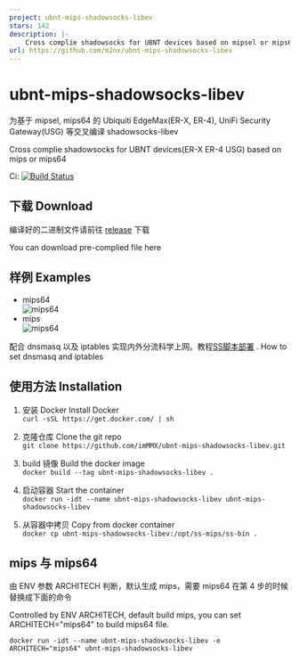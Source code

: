 ```yaml
---
project: ubnt-mips-shadowsocks-libev
stars: 142
description: |-
    Cross complie shadowsocks for UBNT devices based on mipsel or mips64
url: https://github.com/m2nx/ubnt-mips-shadowsocks-libev
---
```


# ubnt-mips-shadowsocks-libev
为基于 mipsel, mips64 的 Ubiquiti EdgeMax(ER-X, ER-4), UniFi Security Gateway(USG) 等交叉编译 shadowsocks-libev  

Cross complie shadowsocks for UBNT devices(ER-X ER-4 USG) based on mips or mips64  

Ci: [![Build Status](https://travis-ci.org/imMMX/ubnt-mips-shadowsocks-libev.svg?branch=master)](https://travis-ci.org/imMMX/ubnt-mips-shadowsocks-libev)  

## 下载  Download
编译好的二进制文件请前往 [release](https://github.com/imMMX/ubnt-mips-shadowsocks-libev/releases/tag/3.2.0) 下载  

You can download pre-complied file here

## 样例  Examples
* mips64  
![mips64](https://github.com/imMMX/ubnt-mips-shadowsocks-libev/blob/master/screenshot/mips64.jpeg)  
* mips  
![mips64](https://github.com/imMMX/ubnt-mips-shadowsocks-libev/blob/master/screenshot/mips.jpeg)

配合 dnsmasq 以及 iptables 实现内外分流科学上网。教程[SS脚本部署](https://github.com/imMMX/ubnt-router-shadowsocks) . 
How to set dnsmasq and iptables

## 使用方法  Installation

1. 安装 Docker  Install Docker  
  ```curl -sSL https://get.docker.com/ | sh ``` 
  
2. 克隆仓库   Clone the git repo  
  ```git clone https://github.com/imMMX/ubnt-mips-shadowsocks-libev.git```  
  
3. build 镜像   Build the docker image  
  ```docker build --tag ubnt-mips-shadowsocks-libev .```  
  
4. 启动容器  Start the container  
  ```docker run -idt --name ubnt-mips-shadowsocks-libev ubnt-mips-shadowsocks-libev```
  
5. 从容器中拷贝  Copy from docker container  
  ```docker cp ubnt-mips-shadowsocks-libev:/opt/ss-mips/ss-bin .```
  
## mips 与 mips64
由 ENV 参数 ARCHITECH 判断，默认生成 mips，需要 mips64 在第 4 步的时候替换成下面的命令  

Controlled by ENV ARCHITECH, default build mips, you can set ARCHITECH="mips64" to build mips64 file.

  ```docker run -idt --name ubnt-mips-shadowsocks-libev -e ARCHITECH="mips64" ubnt-mips-shadowsocks-libev```



